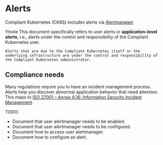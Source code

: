 # Alerts

Compliant Kubernetes (CK8S) includes alerts via [Alertmanager](https://prometheus.io/docs/alerting/latest/alertmanager/).

!!!note
    This document specifically refers to user alerts or **application-level alerts**, i.e., alerts under the control and responsibility of the Compliant Kubernetes user.
    
    Alerts that are due to the Compliant Kubernetes itself or the underlying infrastructure are under the control and responsibility of the Compliant Kubernetes administrator.

## Compliance needs

Many regulations require you to have an incident management process. Alerts help you discover abnormal application behavior that need attention. This maps to [ISO 27001 – Annex A.16: Information Security Incident Management](https://www.isms.online/iso-27001/annex-a-16-information-security-incident-management/).

TODO:

* Document that user alertmanager needs to be enabled.
* Document that user alertmanager needs to be configured.
* Document how to access user alertmanager.
* Document how to configure an alert.
